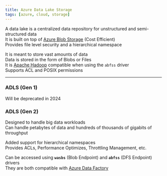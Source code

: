 ```yaml
---
title: Azure Data Lake Storage
tags: [azure, cloud, storage]
---
```


A data lake is a centralized data repository for unstructured and semi-structured data  
It is built on top of [Azure Blob Storage](Azure%20Blob%20Storage.md) (Cost Efficient)  
Provides file level security and a hierarchical namespace

It is meant to store vast amounts of data  
Data is stored in the form of Blobs or Files  
It is [Apache Hadoop](../../../Data%20Analytics/Apache%20Hadoop/Apache%20Hadoop.md) compatible when using the `abfss` driver  
Supports ACL and POSIX permissions

---

### ADLS (Gen 1)

Will be deprecated in 2024

### ADLS (Gen 2)

Designed to handle big data workloads  
Can handle petabytes of data and hundreds of thousands of gigabits of throughput

Added support for hierarchical namespaces  
Provides ACLs, Performance Optimizes, Throttling Management, etc.

Can be accessed using **`wasbs`** (Blob Endpoint) and **`abfss`** (DFS Endpoint) drivers  
They are both compatible with [Azure Data Factory](../Azure%20Other%20Services/Azure%20Data%20Factory/Azure%20Data%20Factory.md)